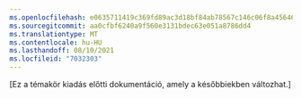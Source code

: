 ```yaml
---
ms.openlocfilehash: e0635711419c369fd89ac3d18bf84ab78567c146c06f8a456462608c170bca39
ms.sourcegitcommit: aa0cfbf6240a9f560e3131bdec63e051a8786dd4
ms.translationtype: MT
ms.contentlocale: hu-HU
ms.lasthandoff: 08/10/2021
ms.locfileid: "7032303"
---
```


[Ez a témakör kiadás előtti dokumentáció, amely a későbbiekben változhat.]

